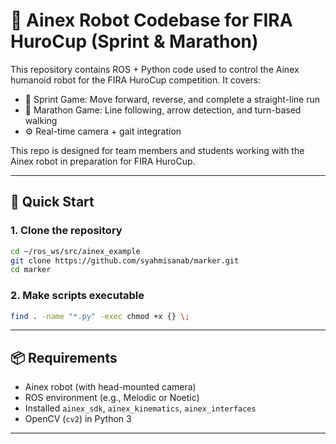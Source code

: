 # 🤖 Ainex Robot Codebase for FIRA HuroCup (Sprint & Marathon)

This repository contains ROS + Python code used to control the Ainex humanoid robot for the FIRA HuroCup competition. It covers:

- 🏃 Sprint Game: Move forward, reverse, and complete a straight-line run
- 🏁 Marathon Game: Line following, arrow detection, and turn-based walking
- ⚙️ Real-time camera + gait integration

This repo is designed for team members and students working with the Ainex robot in preparation for FIRA HuroCup.

---

## 🚀 Quick Start

### 1. Clone the repository

```bash
cd ~/ros_ws/src/ainex_example
git clone https://github.com/syahmisanab/marker.git
cd marker
```

### 2. Make scripts executable

```bash
find . -name "*.py" -exec chmod +x {} \;
```

---

## 📦 Requirements

- Ainex robot (with head-mounted camera)
- ROS environment (e.g., Melodic or Noetic)
- Installed `ainex_sdk`, `ainex_kinematics`, `ainex_interfaces`
- OpenCV (`cv2`) in Python 3

---

